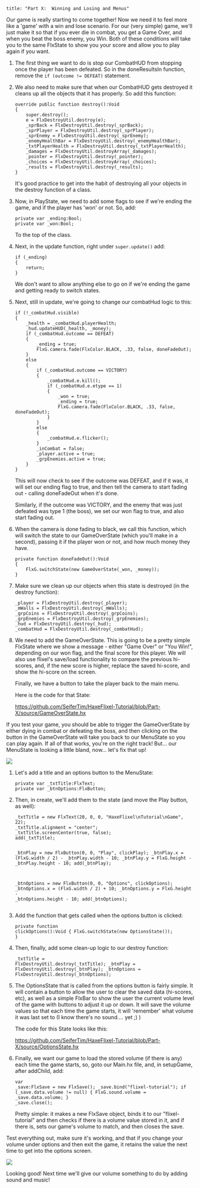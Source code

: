 ```
title: "Part X:  Winning and Losing and Menus"
```

<p>Our game is really starting to come together! Now we need it to feel more like a 'game' with a win and lose scenario. For our (very simple) game, we'll just make it so that if you ever die in combat, you get a Game Over, and when you beat the boss enemy, you Win. Both of these conditions will take you to the same FlxState to show you your score and allow you to play again if you want.</p>

<ol>
	<li>
		<p>The first thing we want to do is stop our CombatHUD from stopping once the player has been defeated. So in the doneResultsIn function, remove the <code>if (outcome != DEFEAT)</code> statement.</p>
	</li>
	<li>
		<p>We also need to make sure that when our CombatHUD gets destroyed it cleans up all the objects that it has properly. So add this function:</p>
		<p><pre><code class="haxe">override public function destroy():Void
{
	super.destroy();
	e = FlxDestroyUtil.destroy(e);
	_sprBack = FlxDestroyUtil.destroy(_sprBack);
	_sprPlayer = FlxDestroyUtil.destroy(_sprPlayer);
	_sprEnemy = FlxDestroyUtil.destroy(_sprEnemy);
	_enemyHealthBar = FlxDestroyUtil.destroy(_enemyHealthBar);
	_txtPlayerHealth = FlxDestroyUtil.destroy(_txtPlayerHealth);
	_damages = FlxDestroyUtil.destroyArray(_damages);
	_pointer = FlxDestroyUtil.destroy(_pointer);
	_choices = FlxDestroyUtil.destroyArray(_choices);
	_results = FlxDestroyUtil.destroy(_results);
}</code></pre></p>
		<p>It's good practice to get into the habit of destroying all your objects in the destroy function of a class.</p>
	</li>
	<li>
		<p>Now, in PlayState, we need to add some flags to see if we're ending the game, and if the player has 'won' or not. So, add:</p>
		<p><pre><code class="haxe">private var _ending:Bool;
private var _won:Bool;</code></pre></p>
		<p>To the top of the class.</p>
	</li>
	<li>
		<p>Next, in the update function, right under <code>super.update()</code> add:</p>
		<p><pre><code class="haxe">if (_ending)
{
	return;
}</code></pre></p>
		<p>We don't want to allow anything else to go on if we're ending the game and getting ready to switch states.</p>
	</li>
	<li>
		<p>Next, still in update, we're going to change our combatHud logic to this:</p>
		<p><pre><code class="haxe">if (!_combatHud.visible)
{
	_health = _combatHud.playerHealth;
	_hud.updateHUD(_health, _money);
	if (_combatHud.outcome == DEFEAT)
	{
		_ending = true;
		FlxG.camera.fade(FlxColor.BLACK, .33, false, doneFadeOut);
	}
	else
	{
		if (_combatHud.outcome == VICTORY)
		{
			_combatHud.e.kill();
			if (_combatHud.e.etype == 1)
			{
				_won = true;
				_ending = true;
				FlxG.camera.fade(FlxColor.BLACK, .33, false, doneFadeOut);
			}
		}
		else 
		{
			_combatHud.e.flicker();
		}
		_inCombat = false;
		_player.active = true;
		_grpEnemies.active = true;
	}
}</code></pre></p>
		<p>This will now check to see if the outcome was DEFEAT, and if it was, it will set our ending flag to true, and then tell the camera to start fading out - calling doneFadeOut when it's done.</p>
		<p>Similarly, if the outcome was VICTORY, and the enemy that was just defeated was type 1 (the boss), we set our won flag to true, and also start fading out.</p>
	</li>
	<li>
		<p>When the camera is done fading to black, we call this function, which will switch the state to our GameOverState (which you'll make in a second), passing it if the player won or not, and how much money they have.</p>
		<p><pre><code class="haxe">private function doneFadeOut():Void 
{
	FlxG.switchState(new GameOverState(_won, _money));
}</code></pre></p>
	</li>
	<li>
		<p>Make sure we clean up our objects when this state is destroyed (in the destroy function):</p>
		<p><pre><code class="haxe">_player = FlxDestroyUtil.destroy(_player);
_mWalls = FlxDestroyUtil.destroy(_mWalls);
_grpCoins = FlxDestroyUtil.destroy(_grpCoins);
_grpEnemies = FlxDestroyUtil.destroy(_grpEnemies);
_hud = FlxDestroyUtil.destroy(_hud);
_combatHud = FlxDestroyUtil.destroy(_combatHud);</code></pre></p>
	</li>
	<li>
		<p>We need to add the GameOverState. This is going to be a pretty simple FlxState where we show a message - either "Game Over" or "You Win!", depending on our won flag, and the final score for this player. We will also use flixel's save/load functionality to compare the previous hi-scores, and, if the new score is higher, replace the saved hi-score, and show the hi-score on the screen.</p>
		<p>Finally, we have a button to take the player back to the main menu.</p>
		<p>Here is the code for that State:</p>
		<p><a href="https://github.com/SeiferTim/HaxeFlixel-Tutorial/blob/Part-X/source/GameOverState.hx">https://github.com/SeiferTim/HaxeFlixel-Tutorial/blob/Part-X/source/GameOverState.hx</a></p>
	</li>
</ol>

<p>If you test your game, you should be able to trigger the GameOverState by either dying in combat or defeating the boss, and then clicking on the button in the GameOverState will take you back to our MenuState so you can play again. If all of that works, you're on the right track! But… our MenuState is looking a little bland, now… let's fix that up!</p>

<p><img src="/images/tutorial/0021.png" /></p>

<ol>
	<li>
		<p>Let's add a title and an options button to the MenuState:</p>
		<p><pre><code class="haxe">private var _txtTitle:FlxText;
private var _btnOptions:FlxButton;</code></pre></p>
	</li>
	<li>
		<p>Then, in create, we'll add them to the state (and move the Play button, as well):</p>
		<p><pre><code class="haxe">_txtTitle = new FlxText(20, 0, 0, "HaxeFlixel\nTutorial\nGame", 22);
_txtTitle.alignment = "center";
_txtTitle.screenCenter(true, false);
add(_txtTitle);

_btnPlay = new FlxButton(0, 0, "Play", clickPlay);
_btnPlay.x = (FlxG.width / 2) - _btnPlay.width - 10;
_btnPlay.y = FlxG.height - _btnPlay.height - 10;
add(_btnPlay);

_btnOptions = new FlxButton(0, 0, "Options", clickOptions);
_btnOptions.x = (FlxG.width / 2) + 10;
_btnOptions.y = FlxG.height - _btnOptions.height - 10;
add(_btnOptions);</code></pre></p>
	</li>
	<li>
		<p>Add the function that gets called when the options button is clicked:</p>
		<p><pre><code class="haxe">private function clickOptions():Void
{
	FlxG.switchState(new OptionsState());
}</code></pre></p>
	</li>
	<li>
		<p>Then, finally, add some clean-up logic to our destroy function:</p>
		<p><pre><code class="haxe">_txtTitle = FlxDestroyUtil.destroy(_txtTitle);
_btnPlay = FlxDestroyUtil.destroy(_btnPlay);
_btnOptions = FlxDestroyUtil.destroy(_btnOptions);</code></pre></p>
	</li>
	<li>
		<p>The OptionsState that is called from the options button is fairly simple. It will contain a button to allow the user to clear the saved data (hi-scores, etc), as well as a simple FlxBar to show the user the current volume level of the game with buttons to adjust it up or down. It will save the volume values so that each time the game starts, it will 'remember' what volume it was last set to (I know there's no sound…. yet ;) )</p>
		<p>The code for this State looks like this:</p>
		<p><a href="https://github.com/SeiferTim/HaxeFlixel-Tutorial/blob/Part-X/source/OptionsState.hx">https://github.com/SeiferTim/HaxeFlixel-Tutorial/blob/Part-X/source/OptionsState.hx</a></p>
	</li>
	<li>
		<p>Finally, we want our game to load the stored volume (if there is any) each time the game starts, so, goto our Main.hx file, and, in setupGame, after addChild, add:</p>
		<p><pre><code class="haxe">var _save:FlxSave = new FlxSave();
_save.bind("flixel-tutorial");
if (_save.data.volume != null)
{
	FlxG.sound.volume = _save.data.volume;
}
_save.close();</code></pre></p>
		<p>Pretty simple: it makes a new FlxSave object, binds it to our "flixel-tutorial" and then checks if there is a volume value stored in it, and if there is, sets our game's volume to match, and then closes the save.</p>
	</li>
</ol>

<p>Test everything out, make sure it's working, and that if you change your volume under options and then exit the game, it retains the value the next time to get into the options screen.</p>

<p><img src="/images/tutorial/0022.png" /></p>

<p>Looking good! Next time we'll give our volume something to do by adding sound and music!</p>
